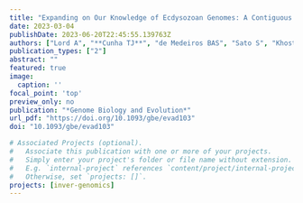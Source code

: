 ```yaml
---
title: "Expanding on Our Knowledge of Ecdysozoan Genomes: A Contiguous Assembly of the Meiofaunal Priapulan Tubiluchus corallicola"
date: 2023-03-04
publishDate: 2023-06-20T22:45:55.139763Z
authors: ["Lord A", "**Cunha TJ**", "de Medeiros BAS", "Sato S", "Khost DA", "Sackton TB", "Giribet G"]
publication_types: ["2"]
abstract: ""
featured: true
image:
  caption: ''
focal_point: 'top'
preview_only: no
publication: "*Genome Biology and Evolution*"
url_pdf: "https://doi.org/10.1093/gbe/evad103"
doi: "10.1093/gbe/evad103"

# Associated Projects (optional).
#   Associate this publication with one or more of your projects.
#   Simply enter your project's folder or file name without extension.
#   E.g. `internal-project` references `content/project/internal-project/index.md`.
#   Otherwise, set `projects: []`.
projects: [inver-genomics]
---
```

  
  